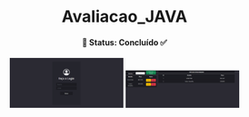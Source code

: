 <h1 align="center">Avaliacao_JAVA</h1>


<h4 align="center"> 
  🔹 Status: Concluído ✅
</h4>


<div align="center">
     <img src="./img/tela_login.png"  width="200"/>
     <img src="./img/tela_lista_estacionados.png" width="200" />
</div>